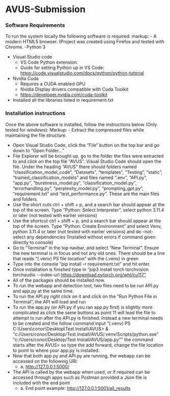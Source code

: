 # AVUS-Submission



### Software Requirements 
To run the system locally the following software is required:
markup: - A modern HTML5 browser. (Project was created using Firefox and tested with Chrome.
-Python 3
- Visual Studio code
  - VS Code Python extension:
  - Guide for setting Python up in VS Code: https://code.visualstudio.com/docs/python/python-tutorial
- Nvidia Cuda
  - Requires a CUDA enabled GPU 
  - Nvidia Display drivers compatible with Cuda Toolkit
  - https://developer.nvidia.com/cuda-toolkit
- Installed all the libraries listed in requirement.txt 

### Installation instructions
Once the above software is installed, follow the instructions below (Only tested for windows):
Markup: - Extract the compressed files while maintaining the file structure.
- Open Visual Studio Code, click the “File” button on the top bar and go down to “Open Folder…”
- File Explorer will be brought up, go to the folder the files were extracted to and click on the top file “AVUS”. Visual Studio Code should open the file. Under the heading “AVUS” there should folders named “classification_model_code”, “Datasets”, “templates”, “Testing”, “static”, “trained_classification_models” and files named “.env”, “API.py”, “app.py”, “burstiness_model.py”, “classification_model.py”, “errorhandling.py”, “perplexity_model.py”, “prompting_gpt.py”, “requirement.txt” and “test_performance.py”. These are the main files and folders.
- Use the short cuts ctrl + shift + p, and a search bar should appear at the top of the screen. Type “Python: Select Interpreter”, select python 3.11.4 or later (not tested with earlier versions)
- Use the shortcut ctrl + shift + p, and a search bar should appear at the top of the screen. Type “Python: Create Environment” and select Venv, python 3.11.4 or later (not tested with earlier versions) and do -not- select any dependencies (Installed without errors if command given directly to console)
- Go to “Terminal” in the top navbar, and select “New Terminal”. Ensure the new terminal is in focus and not any old ones. There should be a line that reads “(.venv) PS file location” with the (.venv) in green
- Type into the console “pip install -r requirement.txt” and hit enter.
- Once installation is finished type in “pip3 install torch torchvision torchaudio --index-url https://download.pytorch.org/whl/cu117”
- All of the packages should be installed now.
- To run the webapp and detection tool, two files need to be run API.py and app.py at the same time.
- To run the API.py right click on it and click on the “Run Python File in Terminal”, the API will load and run
- To run the app.py (or API.py if you ran app.py first) is slightly more complicated as click the same buttons as point 11 will lead the file to attempt to run after the API.py is finished. Instead a new terminal needs to be created and the follow command input “(.venv) PS C:\Users\conor\Desktop\Test Install\AVUS> & "c:/Users/conor/Desktop/Test Install/AVUS/.venv/Scripts/python.exe" "c:/Users/conor/Desktop/Test Install/AVUS/app.py"” the command starts after the AVUS> so type the add forward, change the file location to point to where your app.py is installed.
- Now that both app.py and API.py are running, the webapp can be accessed on the following URI:
  - a.	http://127.0.0.1:5000/
- The API is called by the webapp when used, or if required can be accessed through apps such as Postman provided a Json file is included with the end point
  - a.	End point example: http://127.0.0.1:5001/all_results
